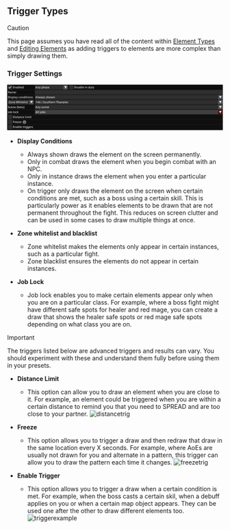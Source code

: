 ## Trigger Types

> [!caution]
> This page assumes you have read all of the content within 
[Element Types](/Presets/ELEMENTTYPES.md) and 
[Editing Elements](/Presets/EDITINGELEMENTS.md) as adding triggers to elements are more complex than simply drawing them.

### Trigger Settings
![Trigger Types](/docs/images/walkthrough/ttypes.png)

- **Display Conditions**
  - Always shown draws the element on the screen permanently.
  - Only in combat draws the element when you begin combat with an NPC.
  - Only in instance draws the element when you enter a particular instance.
  - On trigger only draws the element on the screen when certain conditions are met, such as a boss using a certain skill. This is particularly power as it enables elements to be drawn that are not permanent throughout the fight. This reduces on screen clutter and can be used in some cases to draw multiple things at once.
 
- **Zone whitelist and blacklist**
  - Zone whitelist makes the elements only appear in certain instances, such as a particular fight.
  - Zone blacklist ensures the elements do not appear in certain instances.

- **Job Lock**
  - Job lock enables you to make certain elements appear only when you are on a particular class. For example, where a boss fight might have different safe spots for healer and red mage, you can create a draw that shows the healer safe spots or red mage safe spots depending on what class you are on.

>[!IMPORTANT]
>The triggers listed below are advanced triggers and results can vary. You should experiment with these and understand them fully before using them in your presets.

- **Distance Limit**
  - This option can allow you to draw an element when you are close to it. For example, an element could be triggered when you are within a certain distance to remind you that you need to SPREAD and are too close to your partner.
![distancetrig](/docs/images/walkthrough/distancetrigger.gif)

- **Freeze**
  - This option allows you to trigger a draw and then redraw that draw in the same location every X seconds. For example, where AoEs are usually not drawn for you and alternate in a pattern, this trigger can allow you to draw the pattern each time it changes.
![freezetrig](/docs/images/walkthrough/freezetrigger.gif)

- **Enable Trigger**
  - This option allows you to trigger a draw when a certain condition is met. For example, when the boss casts a certain skil, when a debuff applies on you or when a certain map object appears. They can be used one after the other to draw different elements too.
![triggerexample](/docs/images/walkthrough/triggerexample.gif)
